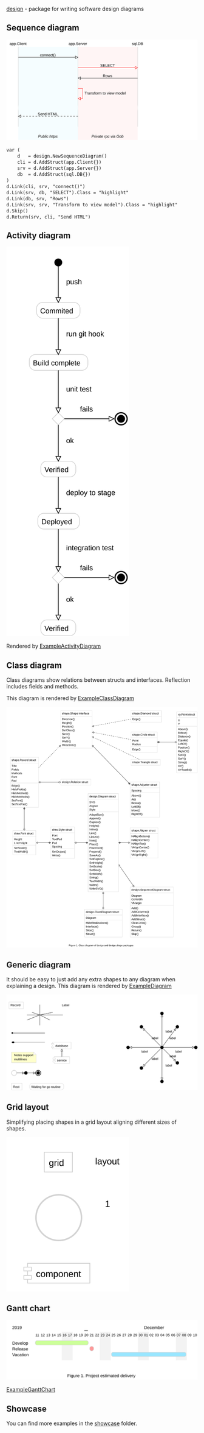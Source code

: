 [design](https://godoc.org/github.com/drewjya/draw/design) - package for writing software design diagrams

## Sequence diagram

<img src="img/app_sequence_diagram.svg">

    var (
        d   = design.NewSequenceDiagram()
        cli = d.AddStruct(app.Client{})
        srv = d.AddStruct(app.Server{})
        db  = d.AddStruct(sql.DB{})
    )
    d.Link(cli, srv, "connect()")
    d.Link(srv, db, "SELECT").Class = "highlight"
    d.Link(db, srv, "Rows")
    d.Link(srv, srv, "Transform to view model").Class = "highlight"
    d.Skip()
	d.Return(srv, cli, "Send HTML")

## Activity diagram

<img src="img/activity_diagram.svg">

Rendered by
[ExampleActivityDiagram](https://godoc.org/github.com/drewjya/draw/design/#example-ActivityDiagram)

## Class diagram

Class diagrams show relations between structs and
interfaces. Reflection includes fields and methods.

This diagram is rendered by
[ExampleClassDiagram](https://godoc.org/github.com/drewjya/draw/design/#example-ClassDiagram)

<img src="img/class_example.svg">

## Generic diagram

It should be easy to just add any extra shapes to any diagram when explaining a design.
This diagram is rendered by
[ExampleDiagram](https://godoc.org/github.com/drewjya/draw/design/#example-Diagram)

![](img/diagram_example.svg)


## Grid layout

Simplifying placing shapes in a grid layout aligning different sizes of shapes.

![](img/grid_layout.svg)


## Gantt chart

![](img/gantt_chart.svg)

[ExampleGanttChart](https://godoc.org/github.com/drewjya/draw/design/#example-GanttChart)

## Showcase

You can find more examples in the [showcase](showcase) folder.
